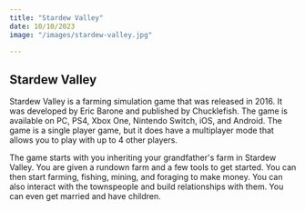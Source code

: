 ```yaml
---
title: "Stardew Valley"
date: 10/10/2023
image: "/images/stardew-valley.jpg"

---
```



## Stardew Valley

Stardew Valley is a farming simulation game that was released in 2016. It was developed by Eric Barone and published by Chucklefish. The game is available on PC, PS4, Xbox One, Nintendo Switch, iOS, and Android. The game is a single player game, but it does have a multiplayer mode that allows you to play with up to 4 other players.

The game starts with you inheriting your grandfather's farm in Stardew Valley. You are given a rundown farm and a few tools to get started. You can then start farming, fishing, mining, and foraging to make money. You can also interact with the townspeople and build relationships with them. You can even get married and have children.


